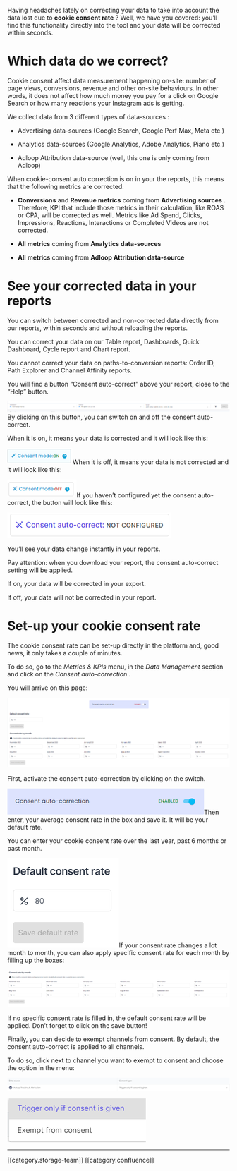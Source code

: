 Having headaches lately on correcting your data to take into account the data lost due to  **cookie consent rate** ? Well, we have you covered: you’ll find this functionality directly into the tool and your data will be corrected within seconds.


# Which data do we correct?
Cookie consent affect data measurement happening on-site: number of page views, conversions, revenue and other on-site behaviours. In other words, it does not affect how much money you pay for a click on Google Search or how many reactions your Instagram ads is getting.

We collect data from 3 different types of data-sources : 


*  Advertising data-sources (Google Search, Google Perf Max, Meta etc.) 


*  Analytics data-sources (Google Analytics, Adobe Analytics, Piano etc.)


*  Adloop Attribution data-source (well, this one is only coming from Adloop)  



 When cookie-consent auto correction is on in your the reports, this means that the following metrics are corrected:


*  **Conversions**  and  **Revenue metrics**  coming from  **Advertising sources** . Therefore, KPI that include those metrics in their calculation, like ROAS or CPA, will be corrected as well. Metrics like Ad Spend, Clicks, Impressions, Reactions, Interactions or Completed Videos are not corrected.


*  **All metrics**  coming from  **Analytics data-sources** 


*  **All metrics**  coming from  **Adloop Attribution data-source** 




# See your corrected data in your reports
You can switch between corrected and non-corrected data directly from our reports, within seconds and without reloading the reports. 

You can correct your data on our Table report, Dashboards, Quick Dashboard, Cycle report and Chart report.

You cannot correct your data on paths-to-conversion reports: Order ID, Path Explorer and Channel Affinity reports. 

You will find a button “Consent auto-correct” above your report, close to the “Help” button. 

![](images/storage/image-20231009-152048.png)By clicking on this button, you can switch on and off the consent auto-correct. 

When it is on, it means your data is corrected and it will look like this: 

![](images/storage/image-20231009-152201.png)When it is off, it means your data is not corrected and it will look like this: 

![](images/storage/image-20231009-152112.png)If you haven’t configured yet the consent auto-correct, the button will look like this:

![](images/storage/image-20230112-155350.png)

You’ll see your data change instantly in your reports. 

Pay attention: when you download your report, the consent auto-correct setting will be applied. 

If on, your data will be corrected in your export.

If off, your data will not be corrected in your report.


# Set-up your cookie consent rate
The cookie consent rate can be set-up directly in the platform and, good news, it only takes a couple of minutes. 

To do so, go to the  _Metrics & KPIs_  menu, in the  _Data Management_ section and click on the  _Consent auto-correction_ .

You will arrive on this page:

![](images/storage/image-20231009-152309.png)

First, activate the consent auto-correction by clicking on the switch. 

![](images/storage/image-20231009-152239.png)Then enter, your average consent rate in the box and save it. It will be your default rate. 

You can enter your cookie consent rate over the last year, past 6 months or past month.

![](images/storage/image-20230112-160941.png)If your consent rate changes a lot month to month, you can also apply specific consent rate for each month by filling up the boxes:

![](images/storage/image-20231009-152331.png)

If no specific consent rate is filled in, the default consent rate will be applied. Don’t forget to click on the save button!

Finally, you can decide to exempt channels from consent. By default, the consent auto-correct is applied to all channels. 

To do so, click next to channel you want to exempt to consent and choose the option in the menu:

![](images/storage/image-20230112-163823.png)

![](images/storage/image-20230112-163535.png)



*****

[[category.storage-team]] 
[[category.confluence]] 

